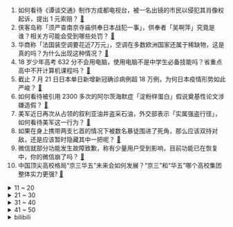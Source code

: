 1. 如何看待《谭谈交通》制作方成都电视台，被一名出镜的市民以侵犯其肖像权起诉，提出 1 元索赔？ [:link:](https://www.zhihu.com/question/544734886)
2. 侠客岛称「须严查南京寺庙供奉日本战犯一事」，供奉者「吴啊萍」究竟是谁？相关方可能会受到哪些处罚？ [:link:](https://www.zhihu.com/question/544720946)
3. 华商称「法国装空调要花近7万元」，空调在多数欧洲国家还属于稀缺物，这是真的吗？为什么出现这种情况？ [:link:](https://www.zhihu.com/question/544757527)
4. 18 岁少年高考 632 分不会用电脑，使用电脑不是中学生必备技能吗？省重点高中不开计算机课程吗？ [:link:](https://www.zhihu.com/question/544070101)
5. 截止 7 月 21 日日本单日新增新冠确诊病例超 18 万例，为何日本疫情形势如此严峻？ [:link:](https://www.zhihu.com/question/544676634)
6. 如何看待被引用 2300 多次的阿尔茨海默症「淀粉样蛋白」假说奠基性论文涉嫌造假？ [:link:](https://www.zhihu.com/question/544750364)
7. 美军近日再次从占领的叙利亚油井盗采石油，外交部表示「实属强盗行径」，如何看待美军这一行为？ [:link:](https://www.zhihu.com/question/544357872)
8. 如果在身上携带两支匕首的情况下被数名暴徒围进了死角，那么应该双持对敌，还是应该暂时隐藏其中一把呢？ [:link:](https://www.zhihu.com/question/544614372)
9. 微信就部分功能发生故障致歉，称有少量用户受到影响，目前功能已在恢复中，你的微信崩了吗？ [:link:](https://www.zhihu.com/question/544811737)
10. 中国顶尖高校格局“京三华五”未来会如何发展？“京三”和“华五”哪个高校集团整体实力更强? [:link:](https://www.zhihu.com/question/544767031)
<details>
<summary>11 ~ 20</summary>

11. 特斯拉客服回应林志颖父子车祸「起火原因暂不清楚，车身没有易燃材质」，车辆起火的原因可能是什么？ [:link:](https://www.zhihu.com/question/544742571)
12. 考研大部分人都不报班，这里面很大一部分人都考不上，那为什么学长学姐还是建议不用报班自学就可以呢？ [:link:](https://www.zhihu.com/question/543692392)
13. 中国五月所持美债为 9808 亿美元，是 12 年来首次跌破万亿美元关口，这背后都有哪些原因？ [:link:](https://www.zhihu.com/question/544369889)
14. 可口可乐旗下的碳酸饮料出过什么奇葩口味？ [:link:](https://www.zhihu.com/question/269802294)
15. 南京发布深夜发文《南京永远不会忘记》，你对南京大屠杀那段历史了解多少？我们要铭记什么？ [:link:](https://www.zhihu.com/question/544848357)
16. 7 月 23 日是大暑，大暑会打破小暑的「炎热记录」吗？如何让自己健康地度过「三伏天」？ [:link:](https://www.zhihu.com/question/543252397)
17. 孩子抗拒吃鱼虾，如果被强迫吃就直接吞，因为食物太大导致干呕，怎样做才能让孩子接受吃鱼虾呢？ [:link:](https://www.zhihu.com/question/521803345)
18. 电视剧《天才基本法》第 1-6 集拍得怎么样？哪些剧情点值得关注？ [:link:](https://www.zhihu.com/question/544781037)
19. 有哪些能提高生活品质的家居好物推荐？ [:link:](https://www.zhihu.com/question/528149400)
20. 辽宁营口爆燃事故原因初步确定，一男子故意杀人后引爆液化气罐，还有哪些细节值得关注？ [:link:](https://www.zhihu.com/question/544666129)
</details>
<details>
<summary>21 ~ 30</summary>

21. 有哪些你最近才真正明白的人生哲理？ [:link:](https://www.zhihu.com/question/399299700)
22. 如何快速地知道自己的缺点？ [:link:](https://www.zhihu.com/question/29252310)
23. 南京玄奘寺事件举报人称取证时曾受阻，不怕被报复，对得起 30 多万遇难同胞，具体情况如何？ [:link:](https://www.zhihu.com/question/544757245)
24. 如何看待金靖扣罚助理工资，犯错 1 次 1000，并称不用劳动仲裁？该行为是否合法？ [:link:](https://www.zhihu.com/question/544764857)
25. 贺涵为什么喜欢罗子君？ [:link:](https://www.zhihu.com/question/62308330)
26. 为什么有的明星宁愿长期住酒店，也不租个房子？ [:link:](https://www.zhihu.com/question/442085261)
27. 重庆一对老人诉请儿子儿媳支付「带孙费」被驳回，如何从法律角度解读此事件？ [:link:](https://www.zhihu.com/question/544477474)
28. 在游泳池学会了蛙泳，如果掉河里了，能靠这个保命吗？ [:link:](https://www.zhihu.com/question/534393476)
29. 你是什么时候发现人和人差距大得无法跨越？ [:link:](https://www.zhihu.com/question/28087919)
30. 电商运营离职率为什么那么高？ [:link:](https://www.zhihu.com/question/533885358)
</details>
<details>
<summary>31 ~ 40</summary>

31. 贵州通报「患癌女子疑遭利用直播」称已采取帮扶，将核实其他问题，具体情况如何？ [:link:](https://www.zhihu.com/question/544708607)
32. 怎样快速掌握 VLookup？ [:link:](https://www.zhihu.com/question/34419318)
33. 你见过最离谱的语言文化差异是什么？ [:link:](https://www.zhihu.com/question/544362846)
34. 高中还有人际交往必要吗？ [:link:](https://www.zhihu.com/question/544149352)
35. 女生会撒娇是一种怎样的体验？ [:link:](https://www.zhihu.com/question/28551227)
36. 我对之前死也不会放弃的梦想有点动摇，放弃更好但我不想放弃，我应该放弃吗? [:link:](https://www.zhihu.com/question/544651482)
37. 如何看待女子连生五子又怀第六胎，卫健局回应称对无单位的个人暂无处罚措施？家有多个孩子是种怎样的体验？ [:link:](https://www.zhihu.com/question/544724225)
38. 电视剧《沉香如屑》第 6-9 集拍得怎么样？哪些剧情点值得关注？ [:link:](https://www.zhihu.com/question/544571965)
39. 印度官员为证明水源适合饮用，喝下圣河水后剧烈腹痛，如何看待这一行为？印度人目前饮水现状如何？ [:link:](https://www.zhihu.com/question/544696226)
40. int (*(*fun(int*(*p)(int *)))[5]) (int*)表示的是什么? [:link:](https://www.zhihu.com/question/542944040)
</details>
<details>
<summary>41 ~ 50</summary>

41. 如果家人不同意去读高中，让我打工供弟弟读书，我应该答应还是不答应? [:link:](https://www.zhihu.com/question/544749705)
42. 家庭主妇重新入职真的会融入不了社会吗？为什么？ [:link:](https://www.zhihu.com/question/423259812)
43. 夏天夜晚露营如何应对蚊子飞虫？ [:link:](https://www.zhihu.com/question/531182958)
44. 江西女职工生育奖励产假增加 30 天，女职工生育可享受 188 天产假。此政策将带来什么影响？ [:link:](https://www.zhihu.com/question/544777467)
45. 领导不承认自己说过的话怎么办？ [:link:](https://www.zhihu.com/question/534767818)
46. 明日方舟最大的优点是不是开服的幻神依旧保值？ [:link:](https://www.zhihu.com/question/464458600)
47. 韩国首架自研战斗机 KF-21 首飞，如何评价其技术水平？ [:link:](https://www.zhihu.com/question/544191932)
48. 《潜伏》里组织为什么非要给余则成安排个老婆？ [:link:](https://www.zhihu.com/question/544574579)
49. 如何评价手游《猫之城》? [:link:](https://www.zhihu.com/question/468813868)
50. 如何评价《王者荣耀》金蝉新皮肤“唐三藏”？ [:link:](https://www.zhihu.com/question/544382768)
</details><details>
<summary>bilibili</summary>

1. 狼人傻 [:link:](//www.bilibili.com/video/BV1zd4y1Q7BE)
2. 这真的是碳基生物能吃的玩意吗？？？ [:link:](//www.bilibili.com/video/BV1194y1S7PP)
3. 我开了一家“免费”中国制造24小时快闪店！ [:link:](//www.bilibili.com/video/BV13F411K7Uu)
4. 【鉴定热门】百万粉女网红居然吃国家二级保护动物大白鲨？网红降温喷雾竟是石油液化气做的！ [:link:](//www.bilibili.com/video/BV1Pr4y177Bn)
5. 【罗翔X papi酱X LKs】聊聊自己。28岁的我只有一碗粉…【确实该聊聊】 [:link:](//www.bilibili.com/video/BV1Wd4y1Q7PT)
6. 整蛊！第一次带父母去见山城小栗旬，爸爸沉默了..... [:link:](//www.bilibili.com/video/BV1Ka411M7Gm)
7. 要不要和我来一把刺激的黑暗游戏【水无月菌】 [:link:](//www.bilibili.com/video/BV12g411Z7FL)
8. 我就穿个反浩克去漫展 应该不过分吧？ [:link:](//www.bilibili.com/video/BV1U34y1J7Hi)
9. 满分神作！没看过这个故事，就不能算看过《世界奇妙物语》！从过去开始的日记 [:link:](//www.bilibili.com/video/BV1RY4y1L7iN)
10. 谁能想到被狗子带大的猫居然是这样？！ [:link:](//www.bilibili.com/video/BV1Gt4y1574b)
<details>
<summary>11 ~ 20</summary>

11. “ 冰  块  刺  客 2.0 ” [:link:](//www.bilibili.com/video/BV1RB4y1a7Bb)
12. 《劲爆鸡米花》鸡胸肉真的可以做成美味吗？ [:link:](//www.bilibili.com/video/BV15a411M7df)
13. 扫雷，但是是真人3D版！ [:link:](//www.bilibili.com/video/BV1o34y1J7sN)
14. 第一次去送外卖，打开订单需求一看，直接给我整懵了…… [:link:](//www.bilibili.com/video/BV1xV4y1J7yy)
15. 这不比职场偶像剧好嗑？笨蛋美人和她的冤种搭档，收拾烂摊子、吃醋、护妻，好宠好甜好晋江！！！ [:link:](//www.bilibili.com/video/BV1Ma411u7YJ)
16. 耗时120天！潜入海底，拍下珊瑚5亿年的秘密！ [:link:](//www.bilibili.com/video/BV1m94y1S7ma)
17. 豆瓣8.4却曾紧急撤档，上映后排片量低至1%，我必须抢救一下这部国产最佳！【洞察社会系列77】 [:link:](//www.bilibili.com/video/BV1Jr4y1778F)
18. 越 努 力，越 滋 润？ [:link:](//www.bilibili.com/video/BV1Ea411D7zB)
19. 她一直这么会说怪话吗？ [:link:](//www.bilibili.com/video/BV1pB4y1Y7fU)
20. 这次是真的来帮你们戒猫的！ [:link:](//www.bilibili.com/video/BV1BY4y1L7MM)
</details>
<details>
<summary>21 ~ 30</summary>

21. 240s 每次 都会  很开心 [:link:](//www.bilibili.com/video/BV1A94y1X7Ds)
22. 狗头吧的秘密武器！1000层高利贷！叠Q新理解！【垃圾英雄拯救计划】 [:link:](//www.bilibili.com/video/BV1ye4y197SF)
23. 《 最 伟 大 的 主 C 》 [:link:](//www.bilibili.com/video/BV1zG411n7Ww)
24. 只要获得成就，重力就会「随 机 翻 转 」？？ [:link:](//www.bilibili.com/video/BV1bN4y1j72D)
25. 如何把篮球和鸡联系在一起？ [:link:](//www.bilibili.com/video/BV1iS4y177Ge)
26. 叮叮：首先我没有惹你们任何人 [:link:](//www.bilibili.com/video/BV1Xa411M7M7)
27. 一次账号异常，却让我在B站看到了人类文明的希望 [:link:](//www.bilibili.com/video/BV1Dr4y1j7qE)
28. 山竹：我没惹过你们任何人 [:link:](//www.bilibili.com/video/BV13T411E7Xv)
29. 《崩坏：星穹铁道》EP：「失控」 [:link:](//www.bilibili.com/video/BV13S4y1E78K)
30. 约 尔 蹦 迪 2.0，跳 极 乐 净 土！❤️【咬人猫】 [:link:](//www.bilibili.com/video/BV13W4y127j6)
</details>
<details>
<summary>31 ~ 40</summary>

31. 这么可爱，打一拳我能哭很久吧【阅片无数Ⅱ 52】 [:link:](//www.bilibili.com/video/BV1NU4y1i7Ch)
32. 【原神金苹果群岛】(182+1)宝箱全收集重制版！原神2.8限时海岛！精准分类，路线规划！全网最贴心的金苹果群岛宝箱攻略！ [:link:](//www.bilibili.com/video/BV17V4y177Bs)
33. 谢谢，本方圆脸靠这个妆翻身了！！！ [:link:](//www.bilibili.com/video/BV1LN4y1M7pZ)
34. 【时代少年团】《时代夏令营》03：水上的卧龙凤雏们 [:link:](//www.bilibili.com/video/BV1X94y1S7dp)
35. 【荒野大镖客2】我的亚瑟比任何人都需要救赎（第十期） [:link:](//www.bilibili.com/video/BV1fB4y1a72D)
36. 整个世界都是岩浆！这也能生存？我的世界 [:link:](//www.bilibili.com/video/BV1kB4y1Y7t7)
37. 坚持自律的1942天！今天开龙脊一不小心开到了“腰王”的基地，开启了我们二人的欢乐时光啊哈哈～ [:link:](//www.bilibili.com/video/BV1xS4y177ef)
38. 她一直这么勇吗？ [:link:](//www.bilibili.com/video/BV1hd4y1S7Fs)
39. Bet On Me 演出版来啦！在渥太华蹦蹦跳跳，音乐超有魔力！ [:link:](//www.bilibili.com/video/BV1oB4y1Y7Xi)
40. 白鲟被正式宣布灭绝！ [:link:](//www.bilibili.com/video/BV1BN4y1j7xR)
</details>
<details>
<summary>41 ~ 50</summary>

41. 你知道吗，拿了这个宝箱将会后悔一整个夏天 [:link:](//www.bilibili.com/video/BV19r4y1j7TW)
42. 《不是好友 胜似好友》 [:link:](//www.bilibili.com/video/BV1J94y1X7SE)
43. 原神金苹果群岛玩家摆烂现状 [:link:](//www.bilibili.com/video/BV1gW4y1U7Fh)
44. 坤 坤 打 美 国 人 [:link:](//www.bilibili.com/video/BV1mG411n7Xu)
45. 透明手表。下集预告 [:link:](//www.bilibili.com/video/BV1Da411S7gt)
46. 这个夏日视频，打开就是一声好家伙 [:link:](//www.bilibili.com/video/BV1cT411n7h7)
47. 方中山胡辣汤  厨子探店¥62 [:link:](//www.bilibili.com/video/BV1UY4y1L7GH)
48. 当我买了个5000块钱的手电筒...... [:link:](//www.bilibili.com/video/BV1da411S7Km)
49. 重生之旅店老板 [:link:](//www.bilibili.com/video/BV1mN4y1j7Cj)
50. 我和拉宏桑见“家长”了！ [:link:](//www.bilibili.com/video/BV1Ea411D7rJ)
</details>
<details>
<summary>51 ~ 60</summary>

51. 大家好，我是SUPER JUNIOR的银赫，我来B站啦！我的生日会我来布置？关于生日直播的幕后故事 [:link:](//www.bilibili.com/video/BV1UG411n7Li)
52. 🐓鸡你太美，但是已黑化🐓 [:link:](//www.bilibili.com/video/BV1iG411n7EE)
53. 【原神最值收藏系列】全角色等级突破特产收集！全网最舒适领跑~ [:link:](//www.bilibili.com/video/BV1pV4y177Sj)
54. 全身上下只有嘴吧是硬的 [:link:](//www.bilibili.com/video/BV1qW4y117fT)
55. 《 奇 怪 的 小 牛 牛 增 加 了 》 [:link:](//www.bilibili.com/video/BV1Jt4y157YK)
56. 整蛊！女友当着丈母娘的面把我脖子掰折了？她又被揍了！ [:link:](//www.bilibili.com/video/BV1J34y1n7A9)
57. 绕城一时爽，全家……就不会有啥好下场了嘛 [:link:](//www.bilibili.com/video/BV1Y94y1Q7hf)
58. “王大队长给我耍把戏” [:link:](//www.bilibili.com/video/BV1G34y1n7HJ)
59. 一整个被惊艳到了，就是想秀马面裙！ [:link:](//www.bilibili.com/video/BV1UN4y1j7c2)
60. 没想到，我有了新的爷爷。 [:link:](//www.bilibili.com/video/BV1Hd4y1S76L)
</details>
<details>
<summary>61 ~ 70</summary>

61. 《原神·青青草原篇》幕间PV-「草原阴谋」 [:link:](//www.bilibili.com/video/BV11d4y1Q7Gz)
62. 完整版来喽 [:link:](//www.bilibili.com/video/BV1ia411M7XQ)
63. “近视，每天都是一场赌局” [:link:](//www.bilibili.com/video/BV1AG411p7zM)
64. b站的同学们好我是阳朔栓Q哥刘涛，我已成功入驻哔哩哔哩接下来我会在这里分享英文歌曲以及我的个人日常生活感谢同学们支持栓Q [:link:](//www.bilibili.com/video/BV1ke4y1X7Hu)
65. 爆肝两月！一口气带你看完全剧情！《星露谷物语》究竟讲了什么故事？ [:link:](//www.bilibili.com/video/BV14B4y1Y7hC)
66. 鸡王给你耍个把戏 [:link:](//www.bilibili.com/video/BV1qG411p7wt)
67. 适合大胸女生的短上衣，现实在街上看是怎样的？ [:link:](//www.bilibili.com/video/BV1Et4y157kJ)
68. 泡泡糖机里有那些口味？那些up主在美国品尝过的【猫和老鼠】美食 [:link:](//www.bilibili.com/video/BV1Ed4y1S7Xo)
69. 说实话我妈的普通话已经尽力了 [:link:](//www.bilibili.com/video/BV1RT411J7sY)
70. 我徐才魁彻底疯狂是什么梗【梗指南】 [:link:](//www.bilibili.com/video/BV1MW4y1U7sX)
</details>
<details>
<summary>71 ~ 80</summary>

71. 【第五人格】新求生者古董商——技能展示视频 [:link:](//www.bilibili.com/video/BV1La411D7YH)
72. 山东动物园黑熊被传已成精？学人走路冒充游客，爱喝啤酒9瓶不醉 [:link:](//www.bilibili.com/video/BV17g411Z7XL)
73. 千万不要随便咬筷子！会蹦！！！ [:link:](//www.bilibili.com/video/BV1sF411K7xU)
74. 这游戏画风变的我猝不及防 [:link:](//www.bilibili.com/video/BV1fU4y1i7JA)
75. 哪个拳击手想刺杀希特勒？【小约翰】 [:link:](//www.bilibili.com/video/BV16a411S7cy)
76. ⚡小黑子给你耍把戏⚡ [:link:](//www.bilibili.com/video/BV1Ke4y197vs)
77. 好虐啊！！好虐啊！！ [:link:](//www.bilibili.com/video/BV1FN4y1M7pE)
78. 猫和狗的经典无可替代 [:link:](//www.bilibili.com/video/BV1cT411n7tT)
79. 一碰就叫的猫猫头 [:link:](//www.bilibili.com/video/BV1GB4y1Y7dF)
80. 拍个周岁照可真难呀 [:link:](//www.bilibili.com/video/BV1jU4y1i7rh)
</details>
<details>
<summary>81 ~ 90</summary>

81. 这对摩拉克斯而言，轻而易举。【原神/钟离】 [:link:](//www.bilibili.com/video/BV1Cd4y1Q7Vs)
82. 夏日利器，好吃不腻！ [:link:](//www.bilibili.com/video/BV1pV4y1J78D)
83. 霸屏30个暑假！它的好看之处原来在这里！《新白娘子传奇》P1 [:link:](//www.bilibili.com/video/BV1zr4y177zZ)
84. 你的转发投币！也许能救人一命？在中国被毒蛇咬了应该用什么血清？ [:link:](//www.bilibili.com/video/BV1ET411J7P2)
85. 巴西惨案那一夜不知道有多少人到了天台#巴西世界杯 #德国 #巴西 [:link:](//www.bilibili.com/video/BV1PY4y1E7fd)
86. 求求了 农科院少研发点零食吧！我说真的 [:link:](//www.bilibili.com/video/BV1ha411S7Qs)
87. 【绝对演绎x黄诗扶】但把我一生所有的眼泪还他丨《天上掉下个林妹妹》 [:link:](//www.bilibili.com/video/BV13B4y1Y7Sh)
88. 来吧，另一个我！ [:link:](//www.bilibili.com/video/BV1s34y1J7TX)
89. 爸爸～对不起！ [:link:](//www.bilibili.com/video/BV1Fa411D7h4)
90. 无论你遇见谁，他们都是你生命中该出现的人 [:link:](//www.bilibili.com/video/BV1dg411o7s5)
</details>
<details>
<summary>91 ~ 100</summary>

91. 【翻唱】Stitches - Shawn Mendes [:link:](//www.bilibili.com/video/BV17F411K7Fu)
92. 可 惜 它 是 射 手 座 [:link:](//www.bilibili.com/video/BV1vB4y1Y7aU)
93. 东方爱情美在哪儿？！含蓄试探拉扯呀！不是公主抱/转圈/床咚！！ [:link:](//www.bilibili.com/video/BV16G411p7vm)
94. 煎商上演七擒孟获跟云云大战300回合 [:link:](//www.bilibili.com/video/BV1Nr4y177BB)
95. 如何在外服给老外留下难以抹去的心理阴影 [:link:](//www.bilibili.com/video/BV1vS4y177fg)
96. 这 就 是 真 的 暑 假 吗？ [:link:](//www.bilibili.com/video/BV1GB4y1e7Uu)
97. 【海绵宝宝】耍把戏 [:link:](//www.bilibili.com/video/BV1Ne4y197WK)
98. 听说每个人的记忆里是否都有一位这样的老师... [:link:](//www.bilibili.com/video/BV14d4y1Q7Nf)
99. 当你成为了「大魔法家」!!？ [:link:](//www.bilibili.com/video/BV1NG411W7Rh)
100. 【张傲月X吕洞宾】我有一剑，可问天下！全国舞蹈冠军的神仙演绎！ [:link:](//www.bilibili.com/video/BV1mB4y187YB)
</details></details>